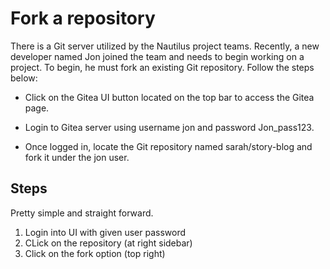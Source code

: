 # Fork a repository

There is a Git server utilized by the Nautilus project teams. Recently, a new developer named Jon joined the team and needs to begin working on a project. To begin, he must fork an existing Git repository. Follow the steps below:

- Click on the Gitea UI button located on the top bar to access the Gitea page.

- Login to Gitea server using username jon and password Jon_pass123.

- Once logged in, locate the Git repository named sarah/story-blog and fork it under the jon user.

## Steps

Pretty simple and straight forward.

1. Login into UI with given user password
2. CLick on the repository (at right sidebar)
3. Click on the fork option (top right)

